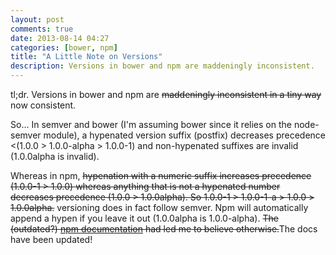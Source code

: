 ```yaml
---
layout: post
comments: true
date: 2013-08-14 04:27
categories: [bower, npm]
title: "A Little Note on Versions"
description: Versions in bower and npm are maddeningly inconsistent.
---
```

tl;dr. Versions in bower and npm are ~~maddeningly inconsistent in a tiny way~~ now consistent.
<!-- more -->
So... In semver and bower (I'm assuming bower since it relies on the node-semver module), a hypenated version suffix (postfix) decreases precedence <(1.0.0 > 1.0.0-alpha > 1.0.0-1) and non-hypenated suffixes are invalid (1.0.0alpha is invalid).

Whereas in npm, ~~hypenation with a numeric suffix increases precedence (1.0.0-1 > 1.0.0) whereas anything that is not a hypenated number decreases precedence (1.0.0 > 1.0.0alpha). So 1.0.0-1 > 1.0.0-1-a > 1.0.0 > 1.0.0alpha.~~ versioning does in fact follow semver. Npm will automatically append a hypen if you leave it out (1.0.0alpha is 1.0.0-alpha). ~~The (outdated?) [npm documentation](https://npmjs.org/doc/json.html#version) had led me to believe otherwise.~~The docs have been updated!